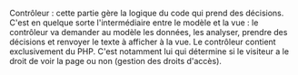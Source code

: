 Contrôleur : cette partie gère la logique du code qui prend des décisions. C'est en quelque sorte l'intermédiaire entre le modèle et la vue : le contrôleur va demander au modèle les données, les analyser, prendre des décisions et renvoyer le texte à afficher à la vue. Le contrôleur contient exclusivement du PHP. C'est notamment lui qui détermine si le visiteur a le droit de voir la page ou non (gestion des droits d'accès).